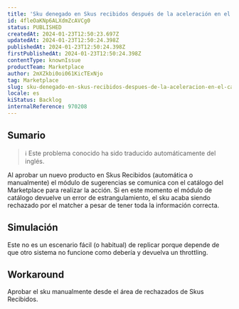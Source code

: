 ```yaml
---
title: 'Sku denegado en Skus recibidos después de la aceleración en el catálogo del mercado'
id: 4fleOaKNp6ALXdmZcAVCg0
status: PUBLISHED
createdAt: 2024-01-23T12:50:23.697Z
updatedAt: 2024-01-23T12:50:24.398Z
publishedAt: 2024-01-23T12:50:24.398Z
firstPublishedAt: 2024-01-23T12:50:24.398Z
contentType: knownIssue
productTeam: Marketplace
author: 2mXZkbi0oi061KicTExNjo
tag: Marketplace
slug: sku-denegado-en-skus-recibidos-despues-de-la-aceleracion-en-el-catalogo-del-mercado
locale: es
kiStatus: Backlog
internalReference: 970208
---
```


## Sumario

>ℹ️ Este problema conocido ha sido traducido automáticamente del inglés.


Al aprobar un nuevo producto en Skus Recibidos (automática o manualmente) el módulo de sugerencias se comunica con el catálogo del Marketplace para realizar la acción.
Si en este momento el módulo de catálogo devuelve un error de estrangulamiento, el sku acaba siendo rechazado por el matcher a pesar de tener toda la información correcta.


##

## Simulación


Este no es un escenario fácil (o habitual) de replicar porque depende de que otro sistema no funcione como debería y devuelva un throttling.



## Workaround


Aprobar el sku manualmente desde el área de rechazados de Skus Recibidos.





